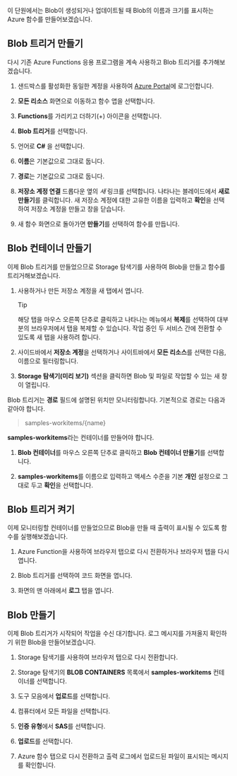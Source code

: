 이 단원에서는 Blob이 생성되거나 업데이트될 때 Blob의 이름과 크기를 표시하는 Azure 함수를 만들어보겠습니다.

## <a name="create-a-blob-trigger"></a>Blob 트리거 만들기

다시 기존 Azure Functions 응용 프로그램을 계속 사용하고 Blob 트리거를 추가해보겠습니다.

1. 샌드박스를 활성화한 동일한 계정을 사용하여 [Azure Portal](https://portal.azure.com/learn.docs.microsoft.com?azure-portal=true)에 로그인합니다.

1. **모든 리소스** 화면으로 이동하고 함수 앱을 선택합니다.

1. **Functions**를 가리키고 더하기(+) 아이콘을 선택합니다.

1. **Blob 트리거**를 선택합니다.

1. 언어로 **C#** 을 선택합니다.

1. **이름**은 기본값으로 그대로 둡니다.

1. **경로**는 기본값으로 그대로 둡니다.

1. **저장소 계정 연결** 드롭다운 옆의 _새_ 링크를 선택합니다. 나타나는 블레이드에서 **새로 만들기**를 클릭합니다. 새 저장소 계정에 대한 고유한 이름을 입력하고 **확인**을 선택하여 저장소 계정을 만들고 창을 닫습니다.

1. 새 함수 화면으로 돌아가면 **만들기**를 선택하여 함수를 만듭니다.

## <a name="create-a-blob-container"></a>Blob 컨테이너 만들기

이제 Blob 트리거를 만들었으므로 Storage 탐색기를 사용하여 Blob을 만들고 함수를 트리거해보겠습니다.

1. 사용하거나 만든 저장소 계정을 새 탭에서 엽니다.

    > [!TIP]
    > 해당 탭을 마우스 오른쪽 단추로 클릭하고 나타나는 메뉴에서 **복제**를 선택하여 대부분의 브라우저에서 탭을 복제할 수 있습니다. 작업 중인 두 서비스 간에 전환할 수 있도록 새 탭을 사용하려 합니다.

1. 사이드바에서 **저장소 계정**을 선택하거나 사이트바에서 **모든 리소스**를 선택한 다음, 이름으로 필터링합니다.

1. **Storage 탐색기(미리 보기)** 섹션을 클릭하면 Blob 및 파일로 작업할 수 있는 새 창이 열립니다.

Blob 트리거는 **경로** 필드에 설명된 위치만 모니터링합니다. 기본적으로 경로는 다음과 같아야 합니다.

> samples-workitems/{name}

**samples-workitems**라는 컨테이너를 만들어야 합니다.

1. **Blob 컨테이너**를 마우스 오른쪽 단추로 클릭하고 **Blob 컨테이너 만들기**를 선택합니다.

1. **samples-workitems**를 이름으로 입력하고 액세스 수준을 기본 **개인** 설정으로 그대로 두고 **확인**을 선택합니다.

## <a name="turn-on-your-blob-trigger"></a>Blob 트리거 켜기

이제 모니터링할 컨테이너를 만들었으므로 Blob을 만들 때 출력이 표시될 수 있도록 함수를 실행해보겠습니다.

1. Azure Function을 사용하여 브라우저 탭으로 다시 전환하거나 브라우저 탭을 다시 엽니다.

1. Blob 트리거를 선택하여 코드 화면을 엽니다.

1. 화면의 맨 아래에서 **로그** 탭을 엽니다.

## <a name="create-a-blob"></a>Blob 만들기

이제 Blob 트리거가 시작되어 작업을 수신 대기합니다. 로그 메시지를 가져올지 확인하기 위한 Blob을 만들어보겠습니다.

1. Storage 탐색기를 사용하여 브라우저 탭으로 다시 전환합니다.

1. Storage 탐색기의 **BLOB CONTAINERS** 목록에서 **samples-workitems** 컨테이너를 선택합니다.

1. 도구 모음에서 **업로드**를 선택합니다.

1. 컴퓨터에서 모든 파일을 선택합니다.

1. **인증 유형**에서 **SAS**를 선택합니다.

1. **업로드**를 선택합니다.

1. Azure 함수 탭으로 다시 전환하고 출력 로그에서 업로드된 파일이 표시되는 메시지를 확인합니다.